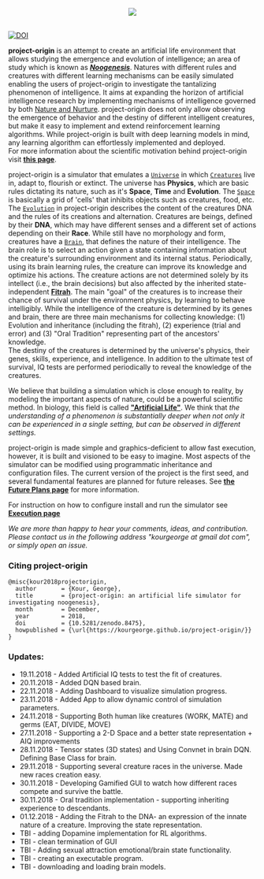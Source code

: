 <p align="center">
  <img src="https://github.com/kourgeorge/project-origin/blob/master/docs/origin-icon.png?raw=true"><br><br>
</p>

[![DOI](https://zenodo.org/badge/141611333.svg)](https://zenodo.org/badge/latestdoi/141611333)

**project-origin** is an attempt to create an artificial life environment that allows studying the emergence and evolution of intelligence; an area of study which is known as [***Noogenesis***](https://en.wikipedia.org/wiki/Noogenesis).
Natures with different rules and creatures with different learning mechanisms can be easily simulated enabling the users of project-origin to investigate the tantalizing phenomenon of intelligence.
It aims at expanding the horizon of artificial intelligence research by implementing mechanisms of intelligence governed by both [Nature and Nurture](https://en.wikipedia.org/wiki/Nature_versus_nurture).
project-origin does not only allow observing the emergence of behavior and the destiny of different intelligent creatures, but make it easy to implement and extend reinforcement learning algorithms.
While project-origin is built with deep learning models in mind, any learning algorithm can effortlessly implemented and deployed.   
For more information about the scientific motivation behind project-origin visit [**this page**](/docs/Scientific.md).

project-origin is a simulator that emulates a [`Universe`](/docs/Universe.md) in which [`Creatures`](/docs/Creature.md) live in, adapt to, flourish or extinct.
The universe has **Physics**, which are basic rules dictating its nature, such as it's **Space**, **Time** and **Evolution**.
The [`Space`](/docs/Space.md) is basically a grid of 'cells' that inhibits objects such as creatures, food, etc.
The [`Evolution`](/docs/Evolution.md) in project-origin describes the content of the creatures DNA and the rules of its creations and alternation.
Creatures are beings, defined by their **DNA**, which may have different senses and a different set of actions depending on their **Race**.
While still have no morphology and form, creatures have a [`Brain`](/docs/Brain.md), that defines the nature of their intelligence.
The brain role is to select an action given a state containing information about the creature's surrounding environment and its internal status.
Periodically, using its brain learning rules, the creature can improve its knowledge and optimize his actions.
The creature actions are not determined solely by its intellect (i.e., the brain decisions) but also affected by the inherited state-independent [**Fitrah**](https://en.wikipedia.org/wiki/Fitra).
The main "goal" of the creatures is to increase their chance of survival under the environment physics, by learning to behave intelligibly.
While the intelligence of the creature is determined by its genes and brain, there are three main mechanisms for collecting knowledge: (1) Evolution and inheritance (including the fitrah), (2) experience (trial and error) and (3) "Oral Tradition" representing part of the ancestors' knowledge.  
The destiny of the creatures is determined by the universe's physics, their genes, skills, experience, and intelligence.
In addition to the ultimate test of survival, IQ tests are performed periodically to reveal the knowledge of the creatures. 

We believe that building a simulation which is close enough to reality, by modeling the important aspects of nature, could be a powerful scientific method.
In biology, this field is called [**"Artificial Life"**](https://en.wikipedia.org/wiki/Artificial_life).
We think that _the understanding of a phenomenon is substantially deeper when not only it can be experienced in a single setting, but can be observed in different settings._

project-origin is made simple and graphics-deficient to allow fast execution, however, it is built and visioned to be easy to imagine.
Most aspects of the simulator can be modified using programmatic inheritance and configuration files.
The current version of the project is the first seed, and several fundamental features are planned for future releases.
See [**the Future Plans page**](/docs/FuturePlans.md) for more information.

For instruction on how to configure install and run the simulator see [**Execution page**](/docs/Execution.md)

_We are more than happy to hear your comments, ideas, and contribution.
Please contact us in the following address "kourgeorge at gmail dot com", or simply open an issue._

### Citing project-origin
```
@misc{kour2018projectorigin,
  author       = {Kour, George},
  title        = {project-origin: an artificial life simulator for investigating noogenesis},
  month        = December,
  year         = 2018,
  doi          = {10.5281/zenodo.8475},
  howpublished = {\url{https://kourgeorge.github.io/project-origin/}}
}
```

### Updates:
* 19.11.2018 - Added Artificial IQ tests to test the fit of creatures.
* 20.11.2018 - Added DQN based brain.
* 22.11.2018 - Adding Dashboard to visualize simulation progress.
* 23.11.2018 - Added App to allow dynamic control of simulation parameters.
* 24.11.2018 - Supporting Both human like creatures (WORK, MATE) and germs (EAT, DIVIDE, MOVE)
* 27.11.2018 - Supporting a 2-D Space and a better state representation + AIQ improvements
* 28.11.2018 - Tensor states (3D states) and Using Convnet in brain DQN. Defining Base Class for brain.
* 29.11.2018 - Supporting several creature races in the universe. Made new races creation easy.
* 30.11.2018 - Developing Gamified GUI to watch how different races compete and survive the battle.
* 30.11.2018 - Oral tradition implementation - supporting inheriting experience to descendants.
* 01.12.2018 - Adding the Fitrah to the DNA- an expression of the innate nature of a creature. Improving the state representation.
* TBI - adding Dopamine implementation for RL algorithms.
* TBI - clean termination of GUI
* TBI - Adding sexual attraction emotional/brain state functionality.
* TBI - creating an executable program.
* TBI - downloading and loading brain models.
